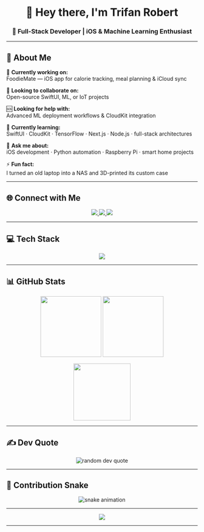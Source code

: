 <h1 align="center">👋 Hey there, I'm Trifan Robert</h1>
<h3 align="center">🚀 Full-Stack Developer | iOS & Machine Learning Enthusiast</h3>

---

## 💫 About Me
🔨 **Currently working on:**  
FoodieMate — iOS app for calorie tracking, meal planning & iCloud sync  

🤝 **Looking to collaborate on:**  
Open-source SwiftUI, ML, or IoT projects  

🆘 **Looking for help with:**  
Advanced ML deployment workflows & CloudKit integration  

🌱 **Currently learning:**  
SwiftUI · CloudKit · TensorFlow · Next.js · Node.js · full-stack architectures  

💬 **Ask me about:**  
iOS development · Python automation · Raspberry Pi · smart home projects  

⚡ **Fun fact:**  
I turned an old laptop into a NAS and 3D-printed its custom case  

---

## 🌐 Connect with Me
<p align="center">
  <a href="https://linkedin.com/in/robert-trifan-625271a9" target="_blank">
    <img src="https://img.shields.io/badge/LinkedIn-%230077B5.svg?style=for-the-badge&logo=linkedin&logoColor=white" />
  </a>
  <a href="mailto:trifanrobert55@yahoo.com">
    <img src="https://img.shields.io/badge/Email-D14836?style=for-the-badge&logo=gmail&logoColor=white" />
  </a>
  <a href="https://instagram.com/trifanrobert55" target="_blank">
    <img src="https://img.shields.io/badge/Instagram-%23E4405F.svg?style=for-the-badge&logo=instagram&logoColor=white" />
  </a>
</p>

---

## 💻 Tech Stack
<p align="center">
  <img src="https://skillicons.dev/icons?i=swift,python,js,react,nextjs,nodejs,express,html,css,mongodb,mysql,tensorflow,pytorch,raspberrypi,arduino,docker,linux,git,figma,ps,ai,firebase,cloudflare,homeassistant&perline=10" />
</p>

---

## 📊 GitHub Stats
<p align="center">
  <img src="https://github-readme-stats.vercel.app/api?username=Robert0811&theme=tokyonight&show_icons=true&hide_border=true&include_all_commits=true" height="160" />
  <img src="https://nirzak-streak-stats.vercel.app/?user=Robert0811&theme=tokyonight&hide_border=true" height="160" />
</p>

<p align="center">
  <img src="https://github-readme-stats.vercel.app/api/top-langs/?username=Robert0811&layout=compact&theme=tokyonight&hide_border=true" height="150" />
</p>

---

## ✍️ Dev Quote
<p align="center">
  <img src="https://quotes-github-readme.vercel.app/api?type=horizontal&theme=tokyonight" alt="random dev quote"/>
</p>

---

## 🐍 Contribution Snake
<p align="center">
  <img src="https://raw.githubusercontent.com/Robert0811/Robert0811/output/snake.svg" alt="snake animation"/>
</p>

---

<p align="center">
  <img src="https://visitcount.itsvg.in/api?id=Robert0811&label=Profile%20Views&color=0&icon=1&pretty=true" />
</p>

---

<!-- Designed and refined by Trifan Robert -->
